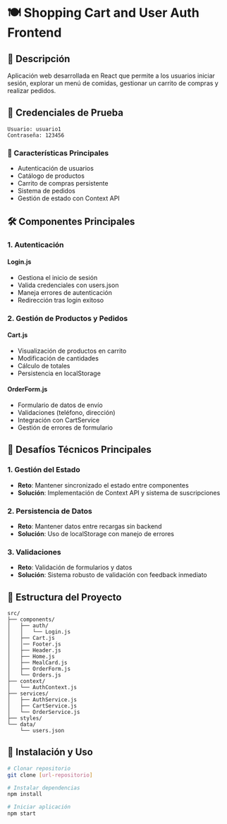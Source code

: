 # 🍽️ Shopping Cart and User Auth Frontend

## 📝 Descripción
Aplicación web desarrollada en React que permite a los usuarios iniciar sesión, explorar un menú de comidas, gestionar un carrito de compras y realizar pedidos.


## 🔑 Credenciales de Prueba
```
Usuario: usuario1
Contraseña: 123456
```

### 🎯 Características Principales
- Autenticación de usuarios
- Catálogo de productos
- Carrito de compras persistente
- Sistema de pedidos
- Gestión de estado con Context API

## 🛠️ Componentes Principales

### 1. Autenticación
#### Login.js
- Gestiona el inicio de sesión
- Valida credenciales con users.json
- Maneja errores de autenticación
- Redirección tras login exitoso

### 2. Gestión de Productos y Pedidos
#### Cart.js
- Visualización de productos en carrito
- Modificación de cantidades
- Cálculo de totales
- Persistencia en localStorage

#### OrderForm.js
- Formulario de datos de envío
- Validaciones (teléfono, dirección)
- Integración con CartService
- Gestión de errores de formulario



## 🚨 Desafíos Técnicos Principales

### 1. Gestión del Estado
- **Reto**: Mantener sincronizado el estado entre componentes
- **Solución**: Implementación de Context API y sistema de suscripciones

### 2. Persistencia de Datos
- **Reto**: Mantener datos entre recargas sin backend
- **Solución**: Uso de localStorage con manejo de errores

### 3. Validaciones
- **Reto**: Validación de formularios y datos
- **Solución**: Sistema robusto de validación con feedback inmediato

## 📁 Estructura del Proyecto
```
src/
├── components/
│   ├── auth/
│   │   └── Login.js
│   ├── Cart.js
│   │── Footer.js
│   ├── Header.js
│   ├── Home.js
│   ├── MealCard.js
│   ├── OrderForm.js
│   └── Orders.js
├── context/
│   └── AuthContext.js
├── services/
│   ├── AuthService.js
│   ├── CartService.js
│   └── OrderService.js
├── styles/
└── data/
    └── users.json
```

## 🚀 Instalación y Uso

```bash
# Clonar repositorio
git clone [url-repositorio]

# Instalar dependencias
npm install

# Iniciar aplicación
npm start
```







